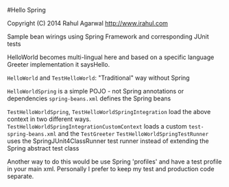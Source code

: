 #Hello Spring

Copyright (C) 2014 Rahul Agarwal
http://www.irahul.com

Sample bean wirings using Spring Framework and corresponding JUnit tests

HelloWorld becomes multi-lingual here and based on a specific language Greeter implementation it saysHello.

`HelloWorld` and `TestHelloWorld`: "Traditional" way without Spring

`HelloWorldSpring` is a simple POJO - not Spring annotations or dependencies
`spring-beans.xml` defines the Spring beans

`TestHelloWorldSpring`, `TestHelloWorldSpringIntegration` load the above context in two different ways.
`TestHelloWorldSpringIntegrationCustomContext` loads a custom `test-spring-beans.xml` and the `TestGreeter`
`TestHelloWorldSpringTestRunner` uses the SpringJUnit4ClassRunner test runner instead of extending the Spring abstract test class

Another way to do this would be use Spring 'profiles' and have a test profile in your main xml. 
Personally I prefer to keep my test and production code separate.
